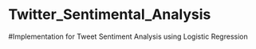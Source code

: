# Twitter_Sentimental_Analysis
#Implementation for Tweet Sentiment Analysis using Logistic Regression
